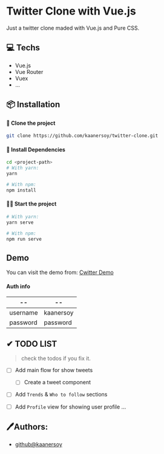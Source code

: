 # Twitter Clone with Vue.js

Just a twitter clone maded with Vue.js and Pure CSS.

## 💻 Techs

- Vue.js
- Vue Router
- Vuex
- ...

## 📦 Installation

#### 📰 Clone the project

```bash
git clone https://github.com/kaanersoy/twitter-clone.git
```

#### 🔻 Install Dependencies

```bash
cd <project-path>
# With yarn:
yarn

# With npm:
npm install
```

#### 🏃‍♂️ Start the project

```bash
# With yarn:
yarn serve

# With npm:
npm run serve
```

## Demo
You can visit the demo from: [Cwitter Demo](https://cwitter-demo.vercel.app/)

#### Auth info
| -- | -- |
| ------------- | ------------- |
| username | kaanersoy  |
| password | password  |

## ✔ TODO LIST

> check the todos if you fix it.
- [ ] Add main flow for show tweets
  - [ ] Create a tweet component 

- [ ] Add `Trends` & `Who to follow` sections

- [ ] Add `Profile` view for showing user profile
...

## 🖊Authors:

- [github@kaanersoy](https://github.com/kaanersoy)